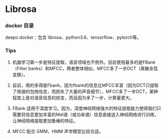 # Librosa

### docker 目录
deepo docker：包含 librosa、python3.6、tensorflow、pytorch等。

### Tips

1. 机器学习第一步是特征提取，语音领域也不例外。目前使用最多的是FBank（Filter banks）和MFCC，两者整体相似，MFCC多了一步DCT（离散余弦变换）。 

2. 目前，用的多得是Fbank，因为fbank的信息比MFCC丰富（因为DCT只提取了频谱的包络信息，而损失了大量的声音细节），MFCC多了一步DCT，某种程度上是对语音信息的损变，而且因为多了一步，计算量更大。

3. FBank 适用于深度学习。因为，深度神经网络强大的特征提取能力使得我们只需要将信息更加丰富的Mel谱（或功率谱）信息直接送入神经网络进行训练，让神经网络提取更加鲁棒的特征。

4. MFCC 配合 GMM，HMM 声学模型比较合适。
